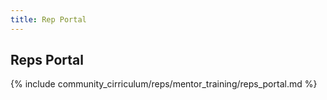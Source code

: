 ```yaml
---
title: Rep Portal
---
```

## Reps Portal

{% include community_cirriculum/reps/mentor_training/reps_portal.md %}
